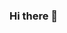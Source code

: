### Hi there 👋

<!--
**Xeuce-1/Xeuce-1** is a ✨ _special_ ✨ repository because its `README.md` (this file) appears on your GitHub profile.

Here are some ideas to get you started:

- 🔭 I’m currently working on finding something i truly enjoy doing in life.  I was told long ago i should get into computer programming and i'm finally taking that advice.  
- 🌱 I’m currently learning JaveScript
- 👯 I’m looking to collaborate on anything and everything!  the goal is to work as a developer as my profession and then build apps with my free time!  i'm probably a few years away from achieving this combined goal.  
- 🤔 I’m looking for help with pre work at the moment.  some of the problems have completely scrambled my brain.  
- 💬 Ask me about my legacy Deck
- 📫 How to reach me: pd1983513@gmail.com and then if i know you i'll give you my phone
- 😄 Pronouns: i've had hundreds of nick names
- ⚡ Fun fact: i quit my job for this
-->
